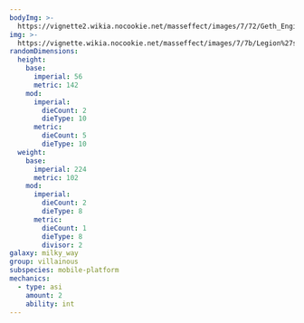 ```yaml
---
bodyImg: >-
  https://vignette2.wikia.nocookie.net/masseffect/images/7/72/Geth_Engineer_MP.png/revision/latest/scale-to-width-down/500
img: >-
  https://vignette.wikia.nocookie.net/masseffect/images/7/7b/Legion%27s_posse.png/revision/latest/scale-to-width-down/640?cb=20130516170119
randomDimensions:
  height:
    base:
      imperial: 56
      metric: 142
    mod:
      imperial:
        dieCount: 2
        dieType: 10
      metric:
        dieCount: 5
        dieType: 10
  weight:
    base:
      imperial: 224
      metric: 102
    mod:
      imperial:
        dieCount: 2
        dieType: 8
      metric:
        dieCount: 1
        dieType: 8
        divisor: 2
galaxy: milky_way
group: villainous
subspecies: mobile-platform
mechanics:
  - type: asi
    amount: 2
    ability: int
---
```

